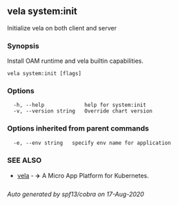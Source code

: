 ## vela system:init

Initialize vela on both client and server

### Synopsis

Install OAM runtime and vela builtin capabilities.

```
vela system:init [flags]
```

### Options

```
  -h, --help             help for system:init
  -v, --version string   Override chart version
```

### Options inherited from parent commands

```
  -e, --env string   specify env name for application
```

### SEE ALSO

* [vela](vela.md)	 - ✈️  A Micro App Platform for Kubernetes.

###### Auto generated by spf13/cobra on 17-Aug-2020
